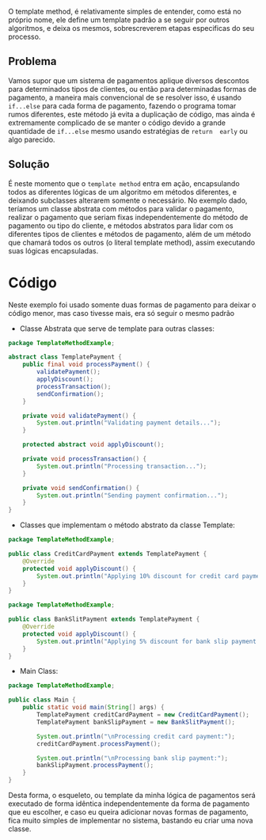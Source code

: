 O template method, é relativamente simples de entender, como está no próprio nome, ele define um template padrão a se seguir por outros algoritmos, e deixa os mesmos, sobrescreverem etapas especificas do seu processo.

## Problema

Vamos supor que um sistema de pagamentos aplique diversos descontos para determinados tipos de clientes, ou então para determinadas formas de pagamento, a maneira mais convencional de se resolver isso, é usando `if...else` para cada forma de pagamento, fazendo o programa tomar rumos diferentes, este método já evita a duplicação de código, mas ainda é extremamente complicado de se manter o código devido a grande quantidade de `if...else` mesmo usando estratégias de `return  early` ou algo parecido.

## Solução

É neste momento que o `template method` entra em ação, encapsulando todos
as diferentes lógicas de um algoritmo em métodos diferentes, e deixando subclasses alterarem somente o necessário. No exemplo dado, teríamos um classe abstrata com métodos para validar o pagamento, realizar o pagamento que seriam fixas independentemente do método de pagamento ou tipo do cliente, e métodos abstratos para lidar com os diferentes tipos de clientes e métodos de pagamento, além de um método que chamará todos os outros (o literal template method), assim executando suas lógicas encapsuladas.

# Código

Neste exemplo foi usado somente duas formas de pagamento para deixar o código menor, mas caso tivesse mais, era só seguir o mesmo padrão

- Classe Abstrata que serve de template para outras classes:

```java
package TemplateMethodExample;

abstract class TemplatePayment {
	public final void processPayment() {
		validatePayment();
		applyDiscount();
		processTransaction();
		sendConfirmation();
	}

	private void validatePayment() {
		System.out.println("Validating payment details...");
	}

	protected abstract void applyDiscount();

	private void processTransaction() {
		System.out.println("Processing transaction...");
	}

	private void sendConfirmation() {
		System.out.println("Sending payment confirmation...");
	}
}
```

- Classes que implementam o método abstrato da classe Template:

```java
package TemplateMethodExample;

public class CreditCardPayment extends TemplatePayment {
	@Override
	protected void applyDiscount() {
		System.out.println("Applying 10% discount for credit card payment.");
	}
}
```

```java
package TemplateMethodExample;

public class BankSlitPayment extends TemplatePayment {
	@Override
	protected void applyDiscount() {
		System.out.println("Applying 5% discount for bank slip payment.");
	}
}
```

- Main Class:

```java
package TemplateMethodExample;

public class Main {
	public static void main(String[] args) {
		TemplatePayment creditCardPayment = new CreditCardPayment();
		TemplatePayment bankSlipPayment = new BankSlitPayment();

		System.out.println("\nProcessing credit card payment:");
		creditCardPayment.processPayment();

		System.out.println("\nProcessing bank slip payment:");
		bankSlipPayment.processPayment();
	}
}
```

Desta forma, o esqueleto, ou template da minha lógica de pagamentos será executado de forma idêntica independentemente da forma de pagamento que eu escolher, e caso eu queira adicionar novas formas de pagamento, fica muito simples de implementar no sistema, bastando eu criar uma nova classe.